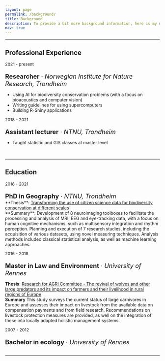 ```yaml
---
layout: page
permalink: /background/
title: Background
description: To provide a bit more background information, here is my not so straightforward path through the academic and professional world.
nav: true
---
```

___
## Professional Experience

<p style="font-size:0.85rem; margin-bottom: 0">2021 - present</p>
<p style="font-size:1.25rem; margin-bottom: 0"><b>Researcher</b> · <i>Norwegian Institute for Nature Research, Trondheim</i></p>

- Using AI for biodiversity conservation problems (with a focus on bioacoustics and computer vision)
- Writing guidelines for using supercomputers
- Building R-Shiny applications

<p style="font-size:0.85rem; margin-bottom: 0">2018 - 2021</p>
<p style="font-size:1.25rem; margin-bottom: 0"><b>Assistant lecturer</b> · <i>NTNU, Trondheim</i></p>

- Taught statistic and GIS classes at master level

<br>

___
## Education

<p style="font-size:0.85rem; margin-bottom: 0">2018 - 2021</p>
<p style="font-size:1.25rem; margin-bottom: 0"><b>PhD in Geography</b> · <i>NTNU, Trondheim</i></p>
**Thesis**: <a href="/assets/pdf/BenjaminCretois_PhD.pdf">Transforming the use of citizen
science data for biodiversity
conservation at different scales</a><br>**Summary**: Development of 8 neuroimaging toolboxes to facilitate the processing and analysis of MRI, EEG and eye-tracking data, with a focus on human cognitive mechanisms, such as multisensory integration and rhythm perception. Planning and execution of 7 research studies, including the acquisition of various datasets, using novel measuring techniques. Analysis methods included classical statistical analysis, as well as machine learning approaches.

<p style="font-size:0.85rem; margin-bottom: 0">2016 - 2018</p>
<p style="font-size:1.25rem; margin-bottom: 0"><b>Master in Law and Environment</b> · <i>University of Rennes</i></p>

**Thesis**: <a href="https://policycommons.net/artifacts/1332425/research-for-agri-committee/1935982/">Research for AGRI Committee - The revival of wolves and other large predators and its impact on farmers and their livelihood in rural regions of Europe</a><br>**Summary** This study surveys the current status of large carnivores in Europe and assesses their impact on livestock from the available data on compensation payments and from field research. Recommendations on livestock protection measures are provided, as well on the integration of these into locally adapted holistic management systems.

<p style="font-size:0.85rem; margin-bottom: 0">2007 - 2012</p>
<p style="font-size:1.25rem; margin-bottom: 0"><b>Bachelor in ecology</b> · <i>University of Rennes</i></p>

<br>

___
